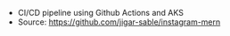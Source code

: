 - CI/CD pipeline using Github Actions and AKS
- Source: https://github.com/jigar-sable/instagram-mern
